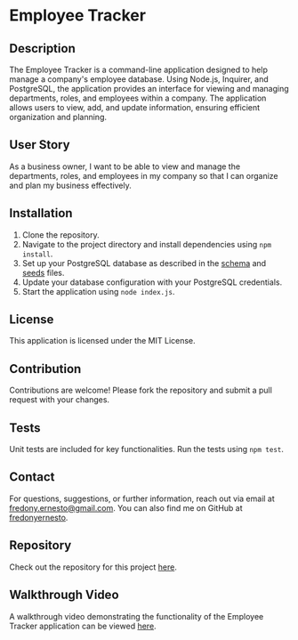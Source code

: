 # Employee Tracker

## Description
The Employee Tracker is a command-line application designed to help manage a company's employee database. Using Node.js, Inquirer, and PostgreSQL, the application provides an interface for viewing and managing departments, roles, and employees within a company. The application allows users to view, add, and update information, ensuring efficient organization and planning.

## User Story
As a business owner, I want to be able to view and manage the departments, roles, and employees in my company so that I can organize and plan my business effectively.

## Installation
1. Clone the repository.
2. Navigate to the project directory and install dependencies using `npm install`.
3. Set up your PostgreSQL database as described in the [schema](schema.sql) and [seeds](seeds.sql) files.
4. Update your database configuration with your PostgreSQL credentials.
5. Start the application using `node index.js`.

## License
This application is licensed under the MIT License.

## Contribution
Contributions are welcome! Please fork the repository and submit a pull request with your changes.

## Tests
Unit tests are included for key functionalities. Run the tests using `npm test`.

## Contact
For questions, suggestions, or further information, reach out via email at [fredony.ernesto@gmail.com](mailto:fredony.ernesto@gmail.com). You can also find me on GitHub at [fredonyernesto](https://github.com/fredonyernesto).

## Repository
Check out the repository for this project [here](https://github.com/fredonyernesto/employee-tracker).

## Walkthrough Video
A walkthrough video demonstrating the functionality of the Employee Tracker application can be viewed [here](https://watch.screencastify.com/v/cZ0Fv8FZAwrPfrP01S5b).

